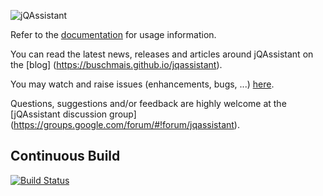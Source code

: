 ![jQAssistant](https://github.com/buschmais/jqassistant/wiki/images/logo_jqa-small.png "jQAssistant")


Refer to the [documentation](https://buschmais.github.io/jqassistant/doc/1.0.0-M3) for usage information.

You can read the latest news, releases and articles around jQAssistant on the [blog]
(https://buschmais.github.io/jqassistant).

You may watch and raise issues (enhancements, bugs, ...) [here](https://github.com/buschmais/jqassistant/issues).

Questions, suggestions and/or feedback are highly welcome at the [jQAssistant discussion group] (https://groups.google.com/forum/#!forum/jqassistant).

## Continuous Build

[![Build Status](https://travis-ci.org/buschmais/jqassistant.svg?branch=master)](https://travis-ci.org/buschmais/jqassistant)
